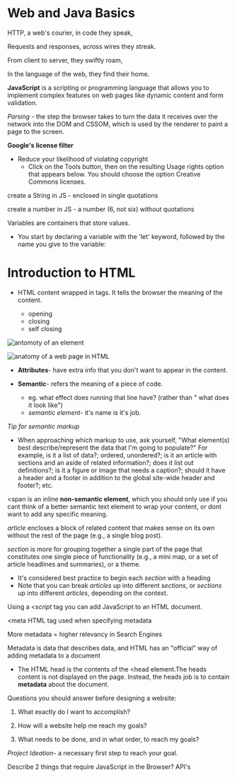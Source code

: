 # Web and Java Basics

HTTP, a web's courier, in code they speak,

Requests and responses, across wires they streak.

From client to server, they swiftly roam,

In the language of the web, they find their home.

**JavaScript** is a scripting or programming language that allows you to implement complex features on web pages like dynamic content and form validation.

*Parsing* - the step the browser takes to turn the data it receives over the network into the DOM and CSSOM, which is used by the renderer to paint a page to the screen.

**Google's license filter**

- Reduce your likelihood of violating copyright
  - Click on the Tools button, then on the resulting Usage rights option that appears below. You should choose the option Creative Commons licenses.

create a String in JS - enclosed in single quotations

create a number in JS - a number (6, not six) without quotations

Variables are containers that store values.

- You start by declaring a variable with the 'let' keyword, followed by the name you give to the variable:

# Introduction to HTML

- HTML content wrapped in tags. It tells the browser the meaning of the content.

  - opening
  - closing
  - self closing

![antomoty of an element](https://linuxhint.com/wp-content/uploads/2022/02/word-image.png)

![anatomy of a web page in HTML](https://alleasytricks.files.wordpress.com/2015/02/page_structure_example.jpg)

- **Attributes**- have extra info that you don't want to appear in the content.

- **Semantic**- refers the meaning of a piece of code.

  - eg. what effect does running that line have? (rather than " what does it look like")
  - *semantic element*- it's name is it's job.

*Tip for semantic markup*

- When approaching which markup to use, ask yourself, "What element(s) best describe/represent the data that I'm going to populate?" For example, is it a list of data?; ordered, unordered?; is it an article with sections and an aside of related information?; does it list out definitions?; is it a figure or image that needs a caption?; should it have a header and a footer in addition to the global site-wide header and footer?; etc.

<span is an inline **non-semantic element**, which you should only use if you cant think of a better semantic text element to wrap your content, or dont want to add any specific meaning.

*article* encloses a block of related content that makes sense on its own without the rest of the page (e.g., a single blog post).

*section* is more for grouping together a single part of the page that constitutes one single piece of functionality (e.g., a mini map, or a set of article headlines and summaries), or a theme.

- It's considered best practice to begin each *section* with a heading
- Note that you can break *articles* up into different *sections*, or *sections* up into different *articles*, depending on the context.

Using a *<script* tag you can add JavaScript to an HTML document.

<meta HTML tag used when specifying metadata

More metadata = higher relevancy in Search Engines

Metadata is data that describes data, and HTML has an "official" way of adding metadata to a document

- The HTML head is the contents of the <head element.The heads content is not displayed on the page. Instead, the heads job is to contain **metadata** about the document.

Questions you should answer before designing a website:

1. What exactly do I want to accomplish?

2. How will a website help me reach my goals?

3. What needs to be done, and in what order, to reach my goals?

*Project Ideation*- a necessary first step to reach your goal.

Describe 2 things that require JavaScript in the Browser?
API's